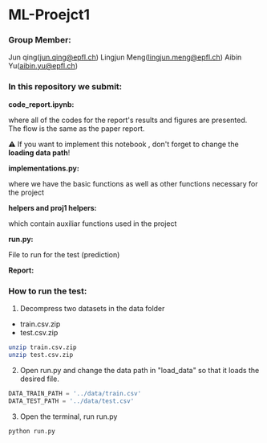 # ML-Proejct1

### **Group Member**: 

Jun qing(jun.qing@epfl.ch)  Lingjun Meng(lingjun.meng@epfl.ch) Aibin Yu(aibin.yu@epfl.ch)



### **In this repository we submit:** 
**code_report.ipynb:**

where all of the codes for the report's results and figures are presented. The flow is the same as the paper report.

⚠️ If you want to implement this notebook , don't forget to change the **loading data path**!

**implementations.py:**

where we have the basic functions as well as other functions necessary for the project

**helpers and proj1 helpers:**

which contain auxiliar functions used in the project

**run.py:**

File to run for the test (prediction)

**Report:** 



### **How to run the test:**

1. Decompress two datasets in the data folder

- train.csv.zip
- test.csv.zip

```bash
unzip train.csv.zip
unzip test.csv.zip
```

2. Open run.py and change the data path in "load_data" so that it loads the desired file. 

```python
DATA_TRAIN_PATH = '../data/train.csv'
DATA_TEST_PATH = '../data/test.csv'
```

3. Open the terminal, run run.py

```bash
python run.py
```





